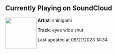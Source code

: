 ## Currently Playing on SoundCloud

[<img align="left" width="100" src="https://i1.sndcdn.com/artworks-ywxMZLttE753J8UL-f5TUdw-t500x500.jpg">](https://soundcloud.com/ihateshinigami/eyes-wide-shut)

**Artist**: shinigami 

**Track**: eyes wide shut

Last updated at 09/21/2023 14:34

